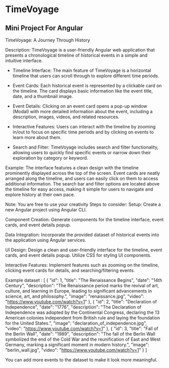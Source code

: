 # TimeVoyage

Mini Project For Angular
----------------------------------------------
TimeVoyage: A Journey Through History

Description:
TimeVoyage is a user-friendly  Angular web application that presents a chronological timeline of historical events in a simple and intuitive interface.

- Timeline Interface: The main feature of TimeVoyage is a horizontal timeline that users can scroll through to explore different time periods.
 
- Event Cards: Each historical event is represented by a clickable card on the timeline. The card displays basic information like the event title, date, and a thumbnail image.
 
- Event Details: Clicking on an event card opens a pop-up window (Modal) with more detailed information about the event, including a description, images, videos, and related resources.
 
- Interactive Features: Users can interact with the timeline by zooming in/out to focus on specific time periods and by clicking on events to learn more about them.
 
- Search and Filter: TimeVoyage includes search and filter functionality, allowing users to quickly find specific events or narrow down their exploration by category or keyword.

Example:
The interface features a clean design with the timeline prominently displayed across the top of the screen. Event cards are neatly arranged along the timeline, and users can easily click on them to access additional information. The search bar and filter options are located above the timeline for easy access, making it simple for users to navigate and explore history at their own pace.

Note: You are free to use your creativity
Steps to consider:
Setup: Create a new Angular project using Angular CLI.

Component Creation: Generate components for the timeline interface, event cards, and event details popup.

Data Integration: Incorporate the provided dataset of historical events into the application using Angular services.

UI Design: Design a clean and user-friendly interface for the timeline, event cards, and event details popup. Utilize CSS for styling UI components.

Interactive Features: Implement features such as zooming on the timeline, clicking event cards for details, and searching/filtering events.

Example dataset :
[
  {
    "id": 1,
    "title": "The Renaissance Begins",
    "date": "14th Century",
    "description": "The Renaissance period marks the revival of art, culture, and learning in Europe, leading to significant advancements in science, art, and philosophy.",
    "image": "renaissance.jpg",
    "video": "https://www.youtube.com/watch?v=1"
  },
  {
    "id": 2,
    "title": "Declaration of Independence",
    "date": "1776",
    "description": "The Declaration of Independence was adopted by the Continental Congress, declaring the 13 American colonies independent from British rule and laying the foundation for the United States.",
    "image": "declaration_of_independence.jpg",
    "video": "https://www.youtube.com/watch?v=1"
  },
  {
    "id": 3,
    "title": "Fall of the Berlin Wall",
    "date": "1989",
    "description": "The fall of the Berlin Wall symbolized the end of the Cold War and the reunification of East and West Germany, marking a significant moment in modern history.",
    "image": "berlin_wall.jpg",
    "video": "https://www.youtube.com/watch?v=1"
  }
]

You can add more events to the dataset to make it look more meaningful.

